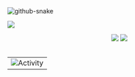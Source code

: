 <!-- 來源   https://github.com/sun0225SUN/sun0225SUN/blob/main/README.md?plain=1 -->

<!-- Snake Code Contribution Map 贪吃蛇代码贡献图 -->
<picture>
  <source media="(prefers-color-scheme: dark)" srcset="https://cdn.jsdelivr.net/gh/sun0225SUN/sun0225SUN/profile-snake-contrib/github-contribution-grid-snake-dark.svg" />
  <source media="(prefers-color-scheme: light)" srcset="https://cdn.jsdelivr.net/gh/sun0225SUN/sun0225SUN/profile-snake-contrib/github-contribution-grid-snake.svg" />
  <img alt="github-snake" src="https://cdn.jsdelivr.net/gh/sun0225SUN/sun0225SUN/profile-snake-contrib/github-contribution-grid-snake-dark.svg" />
</picture>

</div>


<!-- github-readme-streak-stats 连续提交代码天数记录 -->
<!--   <img width="150" src="https://cdn.jsdelivr.net/gh/sun0225SUN/sun0225SUN/assets/images/left.png" />&emsp;
<img align="center" src="https://github-readme-streak-stats.herokuapp.com/?user=5000user5000&theme=dark&hide_border=true" />
&emsp;<img width="150" src="https://cdn.jsdelivr.net/gh/sun0225SUN/sun0225SUN/assets/images/right.png" />
-->


<!-- GitHub 奖杯🏆 -->
<img  src="https://github-profile-trophy.vercel.app/?username=5000user5000&theme=gruvbox&row=1&column=7&no-frame=true&no-bg=true" /><br>

<!-- 讓圖片靠攏中央，不跳行 -->
<div align="center" >

<!-- GitHub 数据统计 -->
<img src="https://github-readme-stats.vercel.app/api?username=5000user5000&show_icons=true&include_all_commits=true&line_height=21&text_color=000&icon_color=000&bg_color=0,ea6161,ffc64d,fffc4d,52fa5a&theme=graywhite&cache_bust=1" />

<img src="https://github-readme-stats.vercel.app/api/top-langs/?username=5000user5000&layout=compact&langs_count=6&text_color=000&icon_color=fff&bg_color=0,52fa5a,4dfcff,c64dff&hide=jupyter%20notebook&theme=graywhite" />
<br> <br>






<!-- GitHub Activity Graph GitHub 活动图 -->
<table align="center">
  <tr>
    <td><img src="https://github-readme-activity-graph.vercel.app/graph?username=5000user5000&theme=xcode&bg_color=FF000000&hide_border=true" alt="Activity"/></td>
  </tr>
</table>



